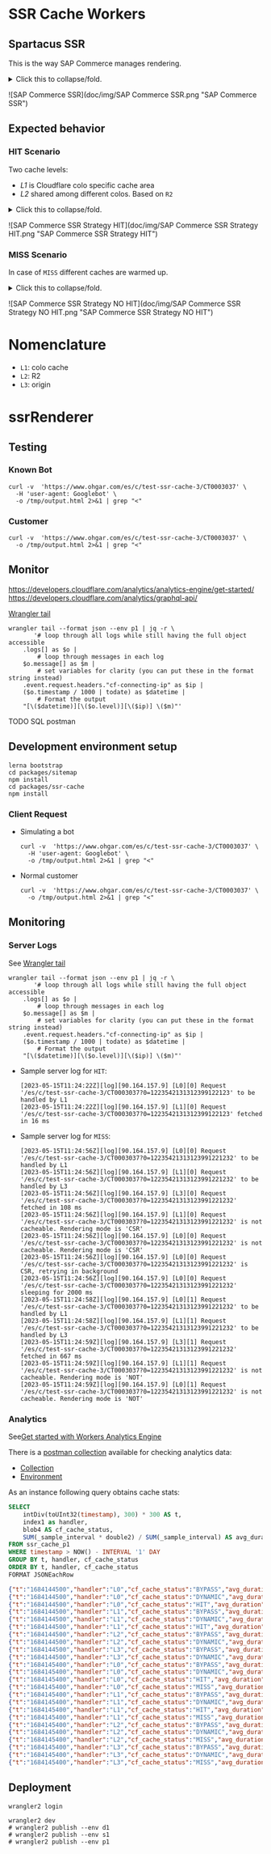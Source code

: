 # SSR Cache Workers

## Spartacus SSR

This is the way SAP Commerce manages rendering.

<details>
<summary>Click this to collapse/fold.</summary>

```
title SAP Commerce SSR

Browser->+Cloudflare: GET /es/men
Cloudflare->+js-app:  GET /es/men
js-app->+js-app-ssr:  render /es/men
js-app-ssr->Cloudflare: GET https://hostname.com/assets/translations/xxx.json
js-app-ssr->Cloudflare: ...
js-app-ssr->Cloudflare: GET https://pq-api.hostname.com/api/pages
js-app-ssr->Cloudflare: ...
alt SSR OK
    js-app-ssr-->>-js-app:  rendered HTML
    js-app-->>-Cloudflare:  rendered HTML
    Cloudflare->Cloudflare: cache for next calls in a given colo
    Cloudflare-->>-Browser: MISS
else CSR
    activate js-app-ssr
    js-app-ssr-->>-js-app:  index.html
    activate js-app
    js-app-->>-Cloudflare:  index.html
    activate Cloudflare
    Cloudflare-->>-Browser: BYPASS
end
```
</details>

![SAP Commerce SSR](doc/img/SAP Commerce SSR.png "SAP Commerce SSR")

## Expected behavior
### HIT Scenario

Two cache levels:
- *L1* is Cloudflare colo specific cache area
- *L2* shared among different colos. Based on `R2`

<p>
<details>
<summary>Click this to collapse/fold.</summary>

```
title SAP Commerce SSR Strategy HIT

participant Browser
participant Cloudflare
participant R2
participant SAP Commerce Cloud v2


Browser->+Cloudflare: GET resource
alt colo HIT
    Cloudflare->Cloudflare: is cached
    Cloudflare-->>-Browser: SSR response
else R2
    Cloudflare->+Cloudflare: is NOT cached
    Cloudflare->+R2: GET resource
    alt R2 HIT
        R2->R2: is cached
        R2-->>-Cloudflare: SSR response
        Cloudflare-->>-Browser: SSR response
    else node.js HIT
        R2->+R2: is NOT cached
        R2-->>+Cloudflare: {empty}
        deactivate R2
        Cloudflare->+SAP Commerce Cloud v2:  GET resource
        SAP Commerce Cloud v2->SAP Commerce Cloud v2: is cached
        SAP Commerce Cloud v2-->>-Cloudflare: SSR response
        Cloudflare-->>-Browser: SSR response
    end
end
```
</details>

![SAP Commerce SSR Strategy HIT](doc/img/SAP Commerce SSR Strategy HIT.png "SAP Commerce SSR Strategy HIT")


### MISS Scenario

In case of `MISS` different caches are warmed up.

<details>
<summary>Click this to collapse/fold.</summary>

```
title SAP Commerce SSR Strategy NO HIT

participant Browser
participant Cloudflare
participant R2
participant SAP Commerce Cloud v2


Browser->+Cloudflare: GET resource
Cloudflare->Cloudflare: is NOT cached
Cloudflare->+R2: GET resource
R2->R2: is NOT cached
R2-->>-Cloudflare: {empty}

alt Real Customer BYPASS
    note over Cloudflare, SAP Commerce Cloud v2
        Real customers does NOT wait for SSR processing [timeout = 0]
    end note
    Cloudflare->+SAP Commerce Cloud v2:  GET resource [timeout =  0]
    SAP Commerce Cloud v2->SAP Commerce Cloud v2: is NOT cached
    SAP Commerce Cloud v2-->>Cloudflare: /index.html (CSR response)
    Cloudflare-->>Browser: /index.html (CSR response)
    SAP Commerce Cloud v2-->>-SAP Commerce Cloud v2: PUT in node.js cache
    
    loop while CSR response
        state over Cloudflare: lazy warmup
        
        Cloudflare->+Cloudflare: sleep nth millis
        Cloudflare->>+SAP Commerce Cloud v2: GET resource [timeout ~ 10]
        SAP Commerce Cloud v2->SAP Commerce Cloud v2: is cached
        SAP Commerce Cloud v2-->>-Cloudflare: SSR response
        Cloudflare-->>R2: PUT in shared cache
        Cloudflare-->>-Cloudflare: PUT in colo cache
        deactivate Cloudflare
    end
else Known Bot MISS
    note over Cloudflare, SAP Commerce Cloud v2
        Known Bots has a long timeout to enforce SSR as much as possible
    end note

    Cloudflare->+SAP Commerce Cloud v2: GET resource [timeout ~ 10]
    activate Cloudflare
    SAP Commerce Cloud v2->SAP Commerce Cloud v2: is NOT cached
    SAP Commerce Cloud v2-->>SAP Commerce Cloud v2: PUT in node.js cache
    SAP Commerce Cloud v2 -->>-Cloudflare:  /index.html (SSR response)
    Cloudflare-->>Browser: SSR response
    Cloudflare-->>R2: PUT in shared cache
    Cloudflare-->>-Cloudflare: PUT in colo cache
end
```
</details>

![SAP Commerce SSR Strategy NO HIT](doc/img/SAP Commerce SSR Strategy NO HIT.png "SAP Commerce SSR Strategy NO HIT")

# Nomenclature

* `L1`: colo cache
* `L2`: R2
* `L3`: origin

# ssrRenderer


## Testing

### Known Bot

```shell
curl -v  'https://www.ohgar.com/es/c/test-ssr-cache-3/CT0003037' \
  -H 'user-agent: Googlebot' \
  -o /tmp/output.html 2>&1 | grep "<"
```

### Customer

```shell
curl -v  'https://www.ohgar.com/es/c/test-ssr-cache-3/CT0003037' \
  -o /tmp/output.html 2>&1 | grep "<"
```

## Monitor

https://developers.cloudflare.com/analytics/analytics-engine/get-started/
https://developers.cloudflare.com/analytics/graphql-api/

[Wrangler tail](https://github.com/cloudflare/wrangler-legacy/issues/1368#issuecomment-640116634)

```shell
wrangler tail --format json --env p1 | jq -r \
       '# loop through all logs while still having the full object accessible
    .logs[] as $o |
        # loop through messages in each log
    $o.message[] as $m |
        # set variables for clarity (you can put these in the format string instead)
    .event.request.headers."cf-connecting-ip" as $ip |
    ($o.timestamp / 1000 | todate) as $datetime |
        # Format the output
    "[\($datetime)][\($o.level)][\($ip)] \($m)"'
```

TODO SQL postman 

## Development environment setup

```shell
lerna bootstrap
cd packages/sitemap
npm install
cd packages/ssr-cache
npm install
```



### Client Request

* Simulating a bot
    ```shell
    curl -v  'https://www.ohgar.com/es/c/test-ssr-cache-3/CT0003037' \
      -H 'user-agent: Googlebot' \
      -o /tmp/output.html 2>&1 | grep "<"
    ```
* Normal customer
    ```shell
    curl -v  'https://www.ohgar.com/es/c/test-ssr-cache-3/CT0003037' \
      -o /tmp/output.html 2>&1 | grep "<"
    ```

## Monitoring

### Server Logs

See [Wrangler tail](https://github.com/cloudflare/wrangler-legacy/issues/1368#issuecomment-640116634)

```shell
wrangler tail --format json --env p1 | jq -r \
       '# loop through all logs while still having the full object accessible
    .logs[] as $o |
        # loop through messages in each log
    $o.message[] as $m |
        # set variables for clarity (you can put these in the format string instead)
    .event.request.headers."cf-connecting-ip" as $ip |
    ($o.timestamp / 1000 | todate) as $datetime |
        # Format the output
    "[\($datetime)][\($o.level)][\($ip)] \($m)"'
```

* Sample server log for `HIT`:
    ```
    [2023-05-15T11:24:22Z][log][90.164.157.9] [L0][0] Request '/es/c/test-ssr-cache-3/CT0003037?0=1223542131312399122123' to be handled by L1
    [2023-05-15T11:24:22Z][log][90.164.157.9] [L1][0] Request '/es/c/test-ssr-cache-3/CT0003037?0=1223542131312399122123' fetched in 16 ms
    ```
* Sample server log for `MISS`:
    ```
    [2023-05-15T11:24:56Z][log][90.164.157.9] [L0][0] Request '/es/c/test-ssr-cache-3/CT0003037?0=12235421313123991221232' to be handled by L1
    [2023-05-15T11:24:56Z][log][90.164.157.9] [L1][0] Request '/es/c/test-ssr-cache-3/CT0003037?0=12235421313123991221232' to be handled by L3
    [2023-05-15T11:24:56Z][log][90.164.157.9] [L3][0] Request '/es/c/test-ssr-cache-3/CT0003037?0=12235421313123991221232' fetched in 108 ms
    [2023-05-15T11:24:56Z][log][90.164.157.9] [L1][0] Request '/es/c/test-ssr-cache-3/CT0003037?0=12235421313123991221232' is not cacheable. Rendering mode is 'CSR'
    [2023-05-15T11:24:56Z][log][90.164.157.9] [L0][0] Request '/es/c/test-ssr-cache-3/CT0003037?0=12235421313123991221232' is not cacheable. Rendering mode is 'CSR'
    [2023-05-15T11:24:56Z][log][90.164.157.9] [L0][0] Request '/es/c/test-ssr-cache-3/CT0003037?0=12235421313123991221232' is CSR, retrying in background
    [2023-05-15T11:24:56Z][log][90.164.157.9] [L0][0] Request '/es/c/test-ssr-cache-3/CT0003037?0=12235421313123991221232' sleeping for 2000 ms
    [2023-05-15T11:24:58Z][log][90.164.157.9] [L0][1] Request '/es/c/test-ssr-cache-3/CT0003037?0=12235421313123991221232' to be handled by L1
    [2023-05-15T11:24:58Z][log][90.164.157.9] [L1][1] Request '/es/c/test-ssr-cache-3/CT0003037?0=12235421313123991221232' to be handled by L3
    [2023-05-15T11:24:59Z][log][90.164.157.9] [L3][1] Request '/es/c/test-ssr-cache-3/CT0003037?0=12235421313123991221232' fetched in 667 ms
    [2023-05-15T11:24:59Z][log][90.164.157.9] [L1][1] Request '/es/c/test-ssr-cache-3/CT0003037?0=12235421313123991221232' is not cacheable. Rendering mode is 'NOT'
    [2023-05-15T11:24:59Z][log][90.164.157.9] [L0][1] Request '/es/c/test-ssr-cache-3/CT0003037?0=12235421313123991221232' is not cacheable. Rendering mode is 'NOT'
    ```

### Analytics

See[Get started with Workers Analytics Engine](https://developers.cloudflare.com/analytics/analytics-engine/get-started/)

There is a [postman collection](https://app.getpostman.com/join-team?invite_code=ce1ecca1b27270f0aa576081c399f5a8&target_code=395e344406fac33f2e686640139ce667) available for checking analytics data:

- [Collection](./collections/Ohgar.postman_collection.json)
- [Environment](./collections/p1.postman_environment.json)

As an instance following query obtains cache stats:

```sql
SELECT
    intDiv(toUInt32(timestamp), 300) * 300 AS t, 
    index1 as handler,    
    blob4 AS cf_cache_status,
    SUM(_sample_interval * double2) / SUM(_sample_interval) AS avg_duration
FROM ssr_cache_p1
WHERE timestamp > NOW() - INTERVAL '1' DAY
GROUP BY t, handler, cf_cache_status
ORDER BY t, handler, cf_cache_status
FORMAT JSONEachRow
```

```json lines
{"t":"1684144500","handler":"L0","cf_cache_status":"BYPASS","avg_duration":103}
{"t":"1684144500","handler":"L0","cf_cache_status":"DYNAMIC","avg_duration":555}
{"t":"1684144500","handler":"L0","cf_cache_status":"HIT","avg_duration":14}
{"t":"1684144500","handler":"L1","cf_cache_status":"BYPASS","avg_duration":103}
{"t":"1684144500","handler":"L1","cf_cache_status":"DYNAMIC","avg_duration":555}
{"t":"1684144500","handler":"L1","cf_cache_status":"HIT","avg_duration":14}
{"t":"1684144500","handler":"L2","cf_cache_status":"BYPASS","avg_duration":103}
{"t":"1684144500","handler":"L2","cf_cache_status":"DYNAMIC","avg_duration":555}
{"t":"1684144500","handler":"L3","cf_cache_status":"BYPASS","avg_duration":103}
{"t":"1684144500","handler":"L3","cf_cache_status":"DYNAMIC","avg_duration":555}
{"t":"1684145400","handler":"L0","cf_cache_status":"BYPASS","avg_duration":101.5}
{"t":"1684145400","handler":"L0","cf_cache_status":"DYNAMIC","avg_duration":685}
{"t":"1684145400","handler":"L0","cf_cache_status":"HIT","avg_duration":13.25}
{"t":"1684145400","handler":"L0","cf_cache_status":"MISS","avg_duration":115.75}
{"t":"1684145400","handler":"L1","cf_cache_status":"BYPASS","avg_duration":101.5}
{"t":"1684145400","handler":"L1","cf_cache_status":"DYNAMIC","avg_duration":685}
{"t":"1684145400","handler":"L1","cf_cache_status":"HIT","avg_duration":13.25}
{"t":"1684145400","handler":"L1","cf_cache_status":"MISS","avg_duration":115.75}
{"t":"1684145400","handler":"L2","cf_cache_status":"BYPASS","avg_duration":101.5}
{"t":"1684145400","handler":"L2","cf_cache_status":"DYNAMIC","avg_duration":685}
{"t":"1684145400","handler":"L2","cf_cache_status":"MISS","avg_duration":115.75}
{"t":"1684145400","handler":"L3","cf_cache_status":"BYPASS","avg_duration":101.5}
{"t":"1684145400","handler":"L3","cf_cache_status":"DYNAMIC","avg_duration":685}
{"t":"1684145400","handler":"L3","cf_cache_status":"MISS","avg_duration":115.75}
```

## Deployment

```shell
wrangler2 login

wrangler2 dev
# wrangler2 publish --env d1
# wrangler2 publish --env s1
# wrangler2 publish --env p1
```